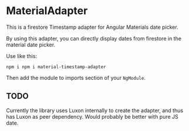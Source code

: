 
# MaterialAdapter

This is a firestore Timestamp adapter for Angular Materials date picker.

By using this adapter, you can directly display dates from firestore in the material date picker.

Use like this: 

`npm i npm i material-timestamp-adapter`

Then add the module to imports section of your `NgModule`.

## TODO

Currently the library uses Luxon internally to create the adapter, and thus has Luxon as peer dependency. Would probably be better with pure JS date.

